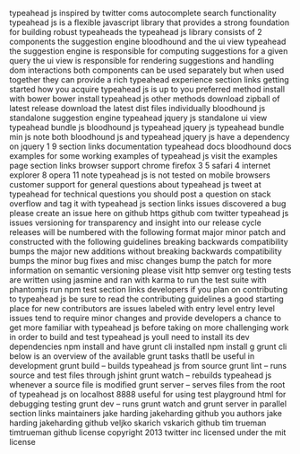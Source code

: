 typeahead js inspired by twitter coms autocomplete search functionality typeahead js is a flexible javascript library that provides a strong foundation for building robust typeaheads the typeahead js library consists of 2 components the suggestion engine bloodhound and the ui view typeahead the suggestion engine is responsible for computing suggestions for a given query the ui view is responsible for rendering suggestions and handling dom interactions both components can be used separately but when used together they can provide a rich typeahead experience section links getting started how you acquire typeahead js is up to you preferred method install with bower bower install typeahead js other methods download zipball of latest release download the latest dist files individually bloodhound js standalone suggestion engine typeahead jquery js standalone ui view typeahead bundle js bloodhound js typeahead jquery js typeahead bundle min js note both bloodhound js and typeahead jquery js have a dependency on jquery 1 9 section links documentation typeahead docs bloodhound docs examples for some working examples of typeahead js visit the examples page section links browser support chrome firefox 3 5 safari 4 internet explorer 8 opera 11 note typeahead js is not tested on mobile browsers customer support for general questions about typeahead js tweet at typeahead for technical questions you should post a question on stack overflow and tag it with typeahead js section links issues discovered a bug please create an issue here on github https github com twitter typeahead js issues versioning for transparency and insight into our release cycle releases will be numbered with the following format major minor patch and constructed with the following guidelines breaking backwards compatibility bumps the major new additions without breaking backwards compatibility bumps the minor bug fixes and misc changes bump the patch for more information on semantic versioning please visit http semver org testing tests are written using jasmine and ran with karma to run the test suite with phantomjs run npm test section links developers if you plan on contributing to typeahead js be sure to read the contributing guidelines a good starting place for new contributors are issues labeled with entry level entry level issues tend to require minor changes and provide developers a chance to get more familiar with typeahead js before taking on more challenging work in order to build and test typeahead js youll need to install its dev dependencies npm install and have grunt cli installed npm install g grunt cli below is an overview of the available grunt tasks thatll be useful in development grunt build – builds typeahead js from source grunt lint – runs source and test files through jshint grunt watch – rebuilds typeahead js whenever a source file is modified grunt server – serves files from the root of typeahead js on localhost 8888 useful for using test playground html for debugging testing grunt dev – runs grunt watch and grunt server in parallel section links maintainers jake harding jakeharding github you authors jake harding jakeharding github veljko skarich vskarich github tim trueman timtrueman github license copyright 2013 twitter inc licensed under the mit license